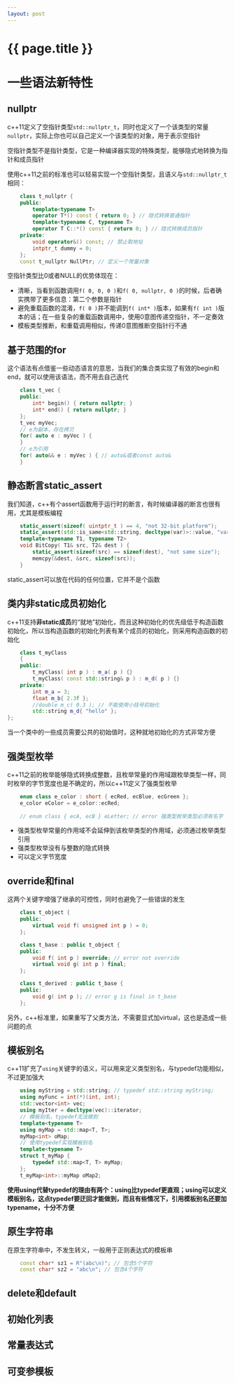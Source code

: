 ```yaml
---
layout: post
---
```


{{ page.title }}
================

# 一些语法新特性

## nullptr

c++11定义了空指针类型`std::nullptr_t`，同时也定义了一个该类型的常量`nullptr`，实际上你也可以自己定义一个该类型的对象，用于表示空指针

空指针类型不是指针类型，它是一种编译器实现的特殊类型，能够隐式地转换为指针和成员指针

使用c++11之前的标准也可以轻易实现一个空指针类型，且语义与`std::nullptr_t`相同：

```cpp
	class t_nullptr {
	public:
		template<typename T>
		operator T*() const { return 0; } // 隐式转换普通指针
		template<typename C, typename T>
		operator T C::*() const { return 0; } // 隐式转换成员指针
	private:
		void operator&() const; // 禁止取地址
		intptr_t dummy = 0;
	};
	const t_nullptr NullPtr; // 定义一个常量对象
```

空指针类型比0或者NULL的优势体现在：

- 清晰，当看到函数调用`f( 0, 0, 0 )`和`f( 0, nullptr, 0 )`的时候，后者确实携带了更多信息：第二个参数是指针
- 避免重载函数的混淆，`f( 0 )`并不能调到`f( int* )`版本，如果有`f( int )`版本的话；在一些复杂的重载函数调用中，使用0意图传递空指针，不一定奏效
- 模板类型推断，和重载调用相似，传递0意图推断空指针行不通

## 基于范围的for

这个语法有点借鉴一些动态语言的意思，当我们的集合类实现了有效的begin和end，就可以使用该语法，而不用去自己迭代

```cpp
	class t_vec {
	public:
		int* begin() { return nullptr; }
		int* end() { return nullptr; }
	};
	t_vec myVec;
	// e为副本，存在拷贝
	for( auto e : myVec ) {
	}
	// e为引用
	for( auto&& e : myVec ) { // auto&或者const auto&
	}
```

## 静态断言static_assert

我们知道，c++有个assert函数用于运行时的断言，有时候编译器的断言也很有用，尤其是模板编程

```cpp
	static_assert(sizeof( uintptr_t ) == 4, "not 32-bit platform");
	static_assert(std::is_same<std::string, decltype(var)>::value, "var is not std::string type");
	template<typename T1, typename T2>
	void BitCopy( T1& src, T2& dest ) {
		static_assert(sizeof(src) == sizeof(dest), "not same size");
		memcpy(&dest, &src, sizeof(src));
	}
```

static_assert可以放在代码的任何位置，它并不是个函数

## 类内非static成员初始化

c++11支持**非static成员**的“就地”初始化，而且这种初始化的优先级低于构造函数初始化，所以当构造函数的初始化列表有某个成员的初始化，则采用构造函数的初始化

```cpp
	class t_myClass
	{
	public:
		t_myClass( int p ) : m_a( p ) {}
		t_myClass( const std::string& p ) : m_d( p ) {}
	private:
		int m_a = 3;
		float m_b{ 2.3f };
		//double m_c( 0.3 ); // 不能使用小括号初始化
		std::string m_d{ "hello" };
};
```

当一个类中的一些成员需要公共的初始值时，这种就地初始化的方式非常方便

## 强类型枚举

c++11之前的枚举能够隐式转换成整数，且枚举常量的作用域跟枚举类型一样，同时枚举的字节宽度也是不确定的，所以c++11定义了强类型枚举

```cpp
	enum class e_color : short { ecRed, ecBlue, ecGreen };
	e_color eColor = e_color::ecRed;
	
	// enum class { ecA, ecB } eLetter; // error 强类型枚举类型必须有名字
```

- 强类型枚举常量的作用域不会延伸到该枚举类型的作用域，必须通过枚举类型引用
- 强类型枚举没有与整数的隐式转换
- 可以定义字节宽度

## override和final

这两个关键字增强了继承的可控性，同时也避免了一些错误的发生

```cpp
	class t_object {
	public:
		virtual void f( unsigned int p ) = 0;
	};

	class t_base : public t_object {
	public:
		void f( int p ) override; // error not override
		virtual void g( int p ) final;
	};

	class t_derived : public t_base {
	public:
		void g( int p ); // error g is final in t_base
	};
```

另外，c++标准里，如果重写了父类方法，不需要显式加virtual，这也是造成一些问题的点

## 模板别名

c++11扩充了`using`关键字的语义，可以用来定义类型别名，与typedef功能相似，不过更加强大

```cpp
	using myString = std::string; // typedef std::string myString;
	using myFunc = int(*)(int, int);
	std::vector<int> vec;
	using myIter = decltype(vec)::iterator;
	// 模板别名，typedef无法做到
	template<typename T>
	using myMap = std::map<T, T>;
	myMap<int> oMap;
	// 使用typedef实现模板别名
	template<typename T>
	struct t_myMap {
		typedef std::map<T, T> myMap;
	};
	t_myMap<int>::myMap oMap2;
```

**使用using代替typedef的理由有两个：using比typedef更直观；using可以定义模板别名，这点typedef要迂回才能做到，而且有些情况下，引用模板别名还要加typename，十分不方便**

## 原生字符串

在原生字符串中，不发生转义，一般用于正则表达式的模板串

```cpp
	const char* sz1 = R"(abc\n)"; // 包含5个字符
	const char* sz2 = "abc\n"; // 包含4个字符
```

## delete和default

## 初始化列表

## 常量表达式

## 可变参模板